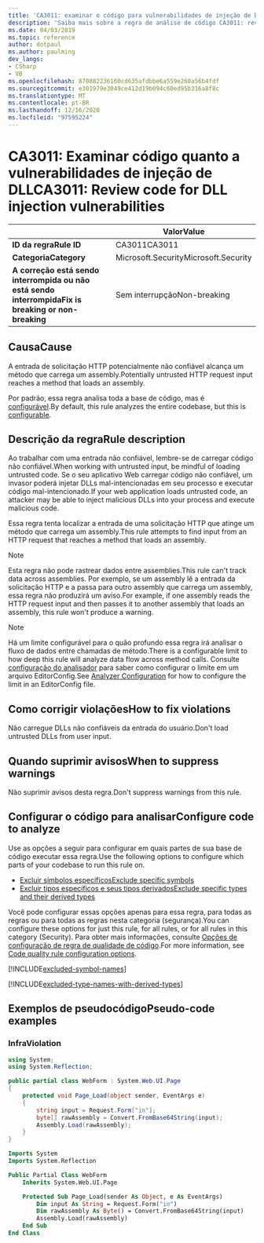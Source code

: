 ```yaml
---
title: 'CA3011: examinar o código para vulnerabilidades de injeção de DLL (análise de código)'
description: 'Saiba mais sobre a regra de análise de código CA3011: revise o código para vulnerabilidades de injeção de DLL'
ms.date: 04/03/2019
ms.topic: reference
author: dotpaul
ms.author: paulming
dev_langs:
- CSharp
- VB
ms.openlocfilehash: 870882236160cd635afdbbe6a559e260a56b4fdf
ms.sourcegitcommit: e301979e3049ce412d19b094c60ed95b316a8f8c
ms.translationtype: MT
ms.contentlocale: pt-BR
ms.lasthandoff: 12/16/2020
ms.locfileid: "97595224"
---
```

# <a name="ca3011-review-code-for-dll-injection-vulnerabilities"></a><span data-ttu-id="c4f3f-103">CA3011: Examinar código quanto a vulnerabilidades de injeção de DLL</span><span class="sxs-lookup"><span data-stu-id="c4f3f-103">CA3011: Review code for DLL injection vulnerabilities</span></span>

| | <span data-ttu-id="c4f3f-104">Valor</span><span class="sxs-lookup"><span data-stu-id="c4f3f-104">Value</span></span> |
|-|-|
| <span data-ttu-id="c4f3f-105">**ID da regra**</span><span class="sxs-lookup"><span data-stu-id="c4f3f-105">**Rule ID**</span></span> |<span data-ttu-id="c4f3f-106">CA3011</span><span class="sxs-lookup"><span data-stu-id="c4f3f-106">CA3011</span></span>|
| <span data-ttu-id="c4f3f-107">**Categoria**</span><span class="sxs-lookup"><span data-stu-id="c4f3f-107">**Category**</span></span> |<span data-ttu-id="c4f3f-108">Microsoft.Security</span><span class="sxs-lookup"><span data-stu-id="c4f3f-108">Microsoft.Security</span></span>|
| <span data-ttu-id="c4f3f-109">**A correção está sendo interrompida ou não está sendo interrompida**</span><span class="sxs-lookup"><span data-stu-id="c4f3f-109">**Fix is breaking or non-breaking**</span></span> |<span data-ttu-id="c4f3f-110">Sem interrupção</span><span class="sxs-lookup"><span data-stu-id="c4f3f-110">Non-breaking</span></span>|

## <a name="cause"></a><span data-ttu-id="c4f3f-111">Causa</span><span class="sxs-lookup"><span data-stu-id="c4f3f-111">Cause</span></span>

<span data-ttu-id="c4f3f-112">A entrada de solicitação HTTP potencialmente não confiável alcança um método que carrega um assembly.</span><span class="sxs-lookup"><span data-stu-id="c4f3f-112">Potentially untrusted HTTP request input reaches a method that loads an assembly.</span></span>

<span data-ttu-id="c4f3f-113">Por padrão, essa regra analisa toda a base de código, mas é [configurável](#configure-code-to-analyze).</span><span class="sxs-lookup"><span data-stu-id="c4f3f-113">By default, this rule analyzes the entire codebase, but this is [configurable](#configure-code-to-analyze).</span></span>

## <a name="rule-description"></a><span data-ttu-id="c4f3f-114">Descrição da regra</span><span class="sxs-lookup"><span data-stu-id="c4f3f-114">Rule description</span></span>

<span data-ttu-id="c4f3f-115">Ao trabalhar com uma entrada não confiável, lembre-se de carregar código não confiável.</span><span class="sxs-lookup"><span data-stu-id="c4f3f-115">When working with untrusted input, be mindful of loading untrusted code.</span></span> <span data-ttu-id="c4f3f-116">Se o seu aplicativo Web carregar código não confiável, um invasor poderá injetar DLLs mal-intencionadas em seu processo e executar código mal-intencionado.</span><span class="sxs-lookup"><span data-stu-id="c4f3f-116">If your web application loads untrusted code, an attacker may be able to inject malicious DLLs into your process and execute malicious code.</span></span>

<span data-ttu-id="c4f3f-117">Essa regra tenta localizar a entrada de uma solicitação HTTP que atinge um método que carrega um assembly.</span><span class="sxs-lookup"><span data-stu-id="c4f3f-117">This rule attempts to find input from an HTTP request that reaches a method that loads an assembly.</span></span>

> [!NOTE]
> <span data-ttu-id="c4f3f-118">Esta regra não pode rastrear dados entre assemblies.</span><span class="sxs-lookup"><span data-stu-id="c4f3f-118">This rule can't track data across assemblies.</span></span> <span data-ttu-id="c4f3f-119">Por exemplo, se um assembly lê a entrada da solicitação HTTP e a passa para outro assembly que carrega um assembly, essa regra não produzirá um aviso.</span><span class="sxs-lookup"><span data-stu-id="c4f3f-119">For example, if one assembly reads the HTTP request input and then passes it to another assembly that loads an assembly, this rule won't produce a warning.</span></span>

> [!NOTE]
> <span data-ttu-id="c4f3f-120">Há um limite configurável para o quão profundo essa regra irá analisar o fluxo de dados entre chamadas de método.</span><span class="sxs-lookup"><span data-stu-id="c4f3f-120">There is a configurable limit to how deep this rule will analyze data flow across method calls.</span></span> <span data-ttu-id="c4f3f-121">Consulte [configuração do analisador](https://github.com/dotnet/roslyn-analyzers/blob/master/docs/Analyzer%20Configuration.md#dataflow-analysis) para saber como configurar o limite em um arquivo EditorConfig.</span><span class="sxs-lookup"><span data-stu-id="c4f3f-121">See [Analyzer Configuration](https://github.com/dotnet/roslyn-analyzers/blob/master/docs/Analyzer%20Configuration.md#dataflow-analysis) for how to configure the limit in an EditorConfig file.</span></span>

## <a name="how-to-fix-violations"></a><span data-ttu-id="c4f3f-122">Como corrigir violações</span><span class="sxs-lookup"><span data-stu-id="c4f3f-122">How to fix violations</span></span>

<span data-ttu-id="c4f3f-123">Não carregue DLLs não confiáveis da entrada do usuário.</span><span class="sxs-lookup"><span data-stu-id="c4f3f-123">Don't load untrusted DLLs from user input.</span></span>

## <a name="when-to-suppress-warnings"></a><span data-ttu-id="c4f3f-124">Quando suprimir avisos</span><span class="sxs-lookup"><span data-stu-id="c4f3f-124">When to suppress warnings</span></span>

<span data-ttu-id="c4f3f-125">Não suprimir avisos desta regra.</span><span class="sxs-lookup"><span data-stu-id="c4f3f-125">Don't suppress warnings from this rule.</span></span>

## <a name="configure-code-to-analyze"></a><span data-ttu-id="c4f3f-126">Configurar o código para analisar</span><span class="sxs-lookup"><span data-stu-id="c4f3f-126">Configure code to analyze</span></span>

<span data-ttu-id="c4f3f-127">Use as opções a seguir para configurar em quais partes de sua base de código executar essa regra.</span><span class="sxs-lookup"><span data-stu-id="c4f3f-127">Use the following options to configure which parts of your codebase to run this rule on.</span></span>

- [<span data-ttu-id="c4f3f-128">Excluir símbolos específicos</span><span class="sxs-lookup"><span data-stu-id="c4f3f-128">Exclude specific symbols</span></span>](#exclude-specific-symbols)
- [<span data-ttu-id="c4f3f-129">Excluir tipos específicos e seus tipos derivados</span><span class="sxs-lookup"><span data-stu-id="c4f3f-129">Exclude specific types and their derived types</span></span>](#exclude-specific-types-and-their-derived-types)

<span data-ttu-id="c4f3f-130">Você pode configurar essas opções apenas para essa regra, para todas as regras ou para todas as regras nesta categoria (segurança).</span><span class="sxs-lookup"><span data-stu-id="c4f3f-130">You can configure these options for just this rule, for all rules, or for all rules in this category (Security).</span></span> <span data-ttu-id="c4f3f-131">Para obter mais informações, consulte [Opções de configuração de regra de qualidade de código](../code-quality-rule-options.md).</span><span class="sxs-lookup"><span data-stu-id="c4f3f-131">For more information, see [Code quality rule configuration options](../code-quality-rule-options.md).</span></span>

[!INCLUDE[excluded-symbol-names](~/includes/code-analysis/excluded-symbol-names.md)]

[!INCLUDE[excluded-type-names-with-derived-types](~/includes/code-analysis/excluded-type-names-with-derived-types.md)]

## <a name="pseudo-code-examples"></a><span data-ttu-id="c4f3f-132">Exemplos de pseudocódigo</span><span class="sxs-lookup"><span data-stu-id="c4f3f-132">Pseudo-code examples</span></span>

### <a name="violation"></a><span data-ttu-id="c4f3f-133">Infra</span><span class="sxs-lookup"><span data-stu-id="c4f3f-133">Violation</span></span>

```csharp
using System;
using System.Reflection;

public partial class WebForm : System.Web.UI.Page
{
    protected void Page_Load(object sender, EventArgs e)
    {
        string input = Request.Form["in"];
        byte[] rawAssembly = Convert.FromBase64String(input);
        Assembly.Load(rawAssembly);
    }
}
```

```vb
Imports System
Imports System.Reflection

Public Partial Class WebForm
    Inherits System.Web.UI.Page

    Protected Sub Page_Load(sender As Object, e As EventArgs)
        Dim input As String = Request.Form("in")
        Dim rawAssembly As Byte() = Convert.FromBase64String(input)
        Assembly.Load(rawAssembly)
    End Sub
End Class
```
